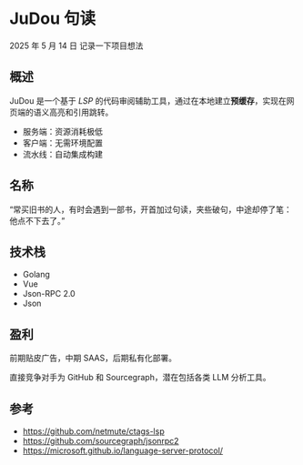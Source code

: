 # JuDou 句读

2025 年 5 月 14 日 记录一下项目想法

## 概述

JuDou 是一个基于 *LSP* 的代码审阅辅助工具，通过在本地建立**预缓存**，实现在网页端的语义高亮和引用跳转。

- 服务端：资源消耗极低
- 客户端：无需环境配置
- 流水线：自动集成构建

## 名称

“常买旧书的人，有时会遇到一部书，开首加过句读，夹些破句，中途却停了笔：他点不下去了。”

## 技术栈

- Golang
- Vue
- Json-RPC 2.0
- Json

## 盈利

前期贴皮广告，中期 SAAS，后期私有化部署。

直接竞争对手为 GitHub 和 Sourcegraph，潜在包括各类 LLM 分析工具。

## 参考

- <https://github.com/netmute/ctags-lsp>
- <https://github.com/sourcegraph/jsonrpc2>
- <https://microsoft.github.io/language-server-protocol/>

